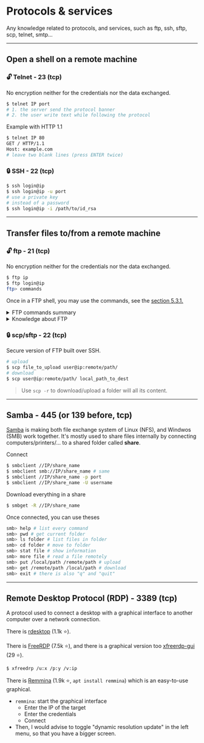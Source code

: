 # Protocols & services

Any knowledge related to protocols, and services, such as ftp, ssh, sftp, scp, telnet, smtp...

<hr class="sep-both">

## Open a shell on a remote machine

<div class="row row-cols-md-2 mt-3"><div class="border-end border-dark">

### 🔓 Telnet - 23 (tcp)

No encryption neither for the credentials nor the data exchanged.

```bash
$ telnet IP port
# 1. the server send the protocol banner
# 2. the user write text while following the protocol
```

Example with HTTP 1.1

```bash
$ telnet IP 80
GET / HTTP/1.1
Host: example.com
# leave two blank lines (press ENTER twice)
```

</div><div class="border-st art border-dark ps-4">

### 🔒 SSH - 22 (tcp)

```bash
$ ssh login@ip
$ ssh login@ip -u port
# use a private key
# instead of a password
$ ssh login@ip -i /path/to/id_rsa
```
</div></div>

<hr class="sep-both">

## Transfer files to/from a remote machine

<div class="row row-cols-md-2 mt-3"><div class="border-end border-dark">

### 🔓 ftp - 21 (tcp)

No encryption neither for the credentials nor the data exchanged.

```bash
$ ftp ip
$ ftp login@ip
ftp> commands
```

Once in a FTP shell, you may use the commands, see the [section 5.3.1.](https://www.rfc-editor.org/rfc/rfc959)

<details class="details-e">
<summary>FTP commands summary</summary>

```bash
ftp> pwd # path to current folder
ftp> ls folder # list files
ftp> cd folder # move to folder
ftp> put /local/path /remote/dest # upload
ftp> get /remote/path /local/dest # download
ftp> less file # read file
ftp> exit # exit
ftp> bye # same
```

And

```bash
ftp> syst # useless? information about the system
ftp> stat # same, but there is the version+ftp client name
```
</details>

<details class="details-e">
<summary>Knowledge about FTP</summary>

An FTP request is starting with the server sending `USER`, the client answering with a username, the server sending `PASS`, and the user answering back with the password.

There are two modes in FTP: active, and passive. The mode determine the port used to transfer data. Data is transferred via the port 20, while in passive mode, a port higher than 1023 (reserved/system ports) will be used.

There are two channels in a FTP connection: a channel to send commands <small>(also called control)</small>, and one to transfer data. There is also a transfer mode, which could be ascii, or binary (default). You can enter `type [a|i]` or `ascii|binary` to switch.
</details>

</div><div class="border-st art border-dark ps-4">

### 🔒 scp/sftp - 22 (tcp)

Secure version of FTP built over SSH.

```bash
# upload
$ scp file_to_upload user@ip:remote/path/
# download
$ scp user@ip:remote/path/ local_path_to_dest
```

> Use `scp -r` to download/upload a folder will all its content.
</div></div>

<hr class="sep-both">

## Samba - 445 (or 139 before, tcp)

<div class="row row-cols-md-2"><div>

[Samba](https://www.samba.org/) is making both file exchange system of Linux (NFS), and Windwos (SMB) work together. It's mostly used to share files internally by connecting computers/printers/... to a shared folder called **share**.

Connect

```bash
$ smbclient //IP/share_name
$ smbclient smb://IP/share_name # same
$ smbclient //IP/share_name -p port
$ smbclient //IP/share_name -U username
```

Download everything in a share

```bash
$ smbget -R //IP/share_name
```
</div><div>

Once connected, you can use theses

```bash
smb> help # list every command
smb> pwd # get current folder
smb> ls folder # list files in folder
smb> cd folder # move to folder
smb> stat file # show information
smb> more file # read a file remotely
smb> put /local/path /remote/path # upload
smb> get /remote/path /local/path # download
smb> exit # there is also "q" and "quit"
```
</div></div>

<hr class="sep-both">

## Remote Desktop Protocol (RDP) - 3389 (tcp)

<div class="row row-cols-md-2"><div>

A protocol used to connect a desktop with a graphical interface to another computer over a network connection.

There is [rdesktop](https://github.com/rdesktop/rdesktop) (1.1k ⭐).

There is [FreeRDP](https://github.com/FreeRDP/FreeRDP) (7.5k ⭐), and there is a graphical version too [xfreerdp-gui](https://github.com/wyllianbs/xfreerdp-gui) (29 ⭐).

```bash
$ xfreedrp /u:x /p:y /v:ip
```
</div><div>

There is [Remmina](https://github.com/FreeRDP/Remmina) (1.9k ⭐, `apt install remmina`) which is an easy-to-use graphical.

* `remmina`: start the graphical interface
    * Enter the IP of the target
    * Enter the credentials
    * Connect
* Then, I would advise to toggle "dynamic resolution update" in the left menu, so that you have a bigger screen.
</div></div>